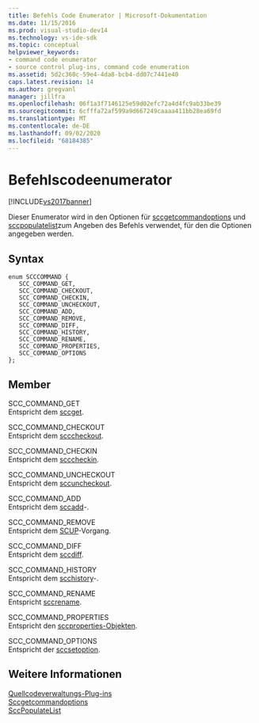 ```yaml
---
title: Befehls Code Enumerator | Microsoft-Dokumentation
ms.date: 11/15/2016
ms.prod: visual-studio-dev14
ms.technology: vs-ide-sdk
ms.topic: conceptual
helpviewer_keywords:
- command code enumerator
- source control plug-ins, command code enumeration
ms.assetid: 5d2c360c-59e4-4da8-bcb4-dd07c7441e40
caps.latest.revision: 14
ms.author: gregvanl
manager: jillfra
ms.openlocfilehash: 06f1a3f7146125e59d02efc72a4d4fc9ab33be39
ms.sourcegitcommit: 6cfffa72af599a9d667249caaaa411bb28ea69fd
ms.translationtype: MT
ms.contentlocale: de-DE
ms.lasthandoff: 09/02/2020
ms.locfileid: "68184385"
---
```

# <a name="command-code-enumerator"></a>Befehlscodeenumerator
[!INCLUDE[vs2017banner](../includes/vs2017banner.md)]

Dieser Enumerator wird in den Optionen für [sccgetcommandoptions](../extensibility/sccgetcommandoptions-function.md) und [sccpopulatelist](../extensibility/sccpopulatelist-function.md)zum Angeben des Befehls verwendet, für den die Optionen angegeben werden.  
  
## <a name="syntax"></a>Syntax  
  
```  
enum SCCCOMMAND {  
   SCC_COMMAND_GET,  
   SCC_COMMAND_CHECKOUT,  
   SCC_COMMAND_CHECKIN,  
   SCC_COMMAND_UNCHECKOUT,  
   SCC_COMMAND_ADD,  
   SCC_COMMAND_REMOVE,  
   SCC_COMMAND_DIFF,  
   SCC_COMMAND_HISTORY,  
   SCC_COMMAND_RENAME,  
   SCC_COMMAND_PROPERTIES,  
   SCC_COMMAND_OPTIONS  
};  
```  
  
## <a name="members"></a>Member  
 SCC_COMMAND_GET  
 Entspricht dem [sccget](../extensibility/sccget-function.md).  
  
 SCC_COMMAND_CHECKOUT  
 Entspricht dem [scccheckout](../extensibility/scccheckout-function.md).  
  
 SCC_COMMAND_CHECKIN  
 Entspricht dem [scccheckin](../extensibility/scccheckin-function.md).  
  
 SCC_COMMAND_UNCHECKOUT  
 Entspricht dem [sccuncheckout](../extensibility/sccuncheckout-function.md).  
  
 SCC_COMMAND_ADD  
 Entspricht dem [sccadd](../extensibility/sccadd-function.md)-.  
  
 SCC_COMMAND_REMOVE  
 Entspricht dem [SCUP](../extensibility/sccremove-function.md)-Vorgang.  
  
 SCC_COMMAND_DIFF  
 Entspricht dem [sccdiff](../extensibility/sccdiff-function.md).  
  
 SCC_COMMAND_HISTORY  
 Entspricht dem [scchistory](../extensibility/scchistory-function.md)-.  
  
 SCC_COMMAND_RENAME  
 Entspricht [sccrename](../extensibility/sccrename-function.md).  
  
 SCC_COMMAND_PROPERTIES  
 Entspricht den [sccproperties-Objekten](../extensibility/sccproperties-function.md).  
  
 SCC_COMMAND_OPTIONS  
 Entspricht der [sccsetoption](../extensibility/sccsetoption-function.md).  
  
## <a name="see-also"></a>Weitere Informationen  
 [Quellcodeverwaltungs-Plug-ins](../extensibility/source-control-plug-ins.md)   
 [Sccgetcommandoptions](../extensibility/sccgetcommandoptions-function.md)   
 [SccPopulateList](../extensibility/sccpopulatelist-function.md)
